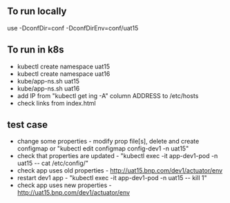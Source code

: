 ## To run locally
use -DconfDir=conf -DconfDirEnv=conf/uat15

## To run in k8s

* kubectl create namespace uat15
* kubectl create namespace uat16
* kube/app-ns.sh uat15
* kube/app-ns.sh uat16
* add IP from "kubectl get ing -A" column ADDRESS to /etc/hosts
* check links from index.html

## test case

* change some properties - modify prop file[s], delete and create configmap or "kubectl edit configmap config-dev1 -n uat15"
* check that properties are updated - "kubectl exec -it app-dev1-pod -n uat15 -- cat /etc/config/<property file>"
* check app uses old properties - http://uat15.bnp.com/dev1/actuator/env
* restart dev1 app - "kubectl exec -it app-dev1-pod -n uat15 -- kill 1"
* check app uses new properties - http://uat15.bnp.com/dev1/actuator/env